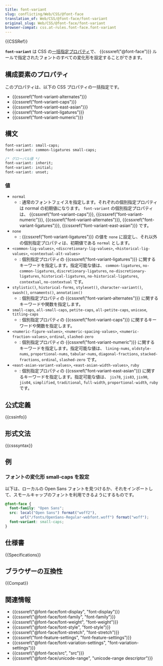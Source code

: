 ```yaml
---
title: font-variant
slug: conflicting/Web/CSS/@font-face
translation_of: Web/CSS/@font-face/font-variant
original_slug: Web/CSS/@font-face/font-variant
browser-compat: css.at-rules.font-face.font-variant
---
```

{{CSSRef}}

**`font-variant`** は CSS の[一括指定プロパティ](/ja/docs/Web/CSS/Shorthand_properties)で、 {{cssxref("@font-face")}} ルールで指定されたフォントのすべての変化形を設定することができます。

## 構成要素のプロパティ

このプロパティは、以下の CSS プロパティの一括指定です。

- {{cssxref("font-variant-alternates")}}
- {{cssxref("font-variant-caps")}}
- {{cssxref("font-variant-east-asian")}}
- {{cssxref("font-variant-ligatures")}}
- {{cssxref("font-variant-numeric")}}

## 構文

```css
font-variant: small-caps;
font-variant: common-ligatures small-caps;

/* グローバル値 */
font-variant: inherit;
font-variant: initial;
font-variant: unset;
```

### 値

- `normal`
  - : 通常のフォントフェイスを指定します。それぞれの個別指定プロパティは normal の初期値になります。 `font-variant` の個別指定プロパティは、 {{cssxref("font-variant-caps")}}, {{cssxref("font-variant-numeric")}}, {{cssxref("font-variant-alternates")}}, {{cssxref("font-variant-ligatures")}}, {{cssxref("font-variant-east-asian")}} です。
- `none`
  - : {{cssxref("font-variant-ligatures")}} の値を `none` に設定し、それ以外の個別指定プロパティは、初期値である `normal` とします。
- `<common-lig-values>`, `<discretionary-lig-values>`, `<historical-lig-values>`, `<contextual-alt-values>`
  - : 個別指定プロパティの {{cssxref("font-variant-ligatures")}} に関するキーワードを指定します。指定可能な値は、 `common-ligatures`, `no-common-ligatures`, `discretionary-ligatures`, `no-discretionary-ligatures`, `historical-ligatures`, `no-historical-ligatures`, `contextual`, `no-contextual` です。
- `stylistic()`, `historical-forms`, `styleset()`, `character-variant()`, `swash()`, `ornaments()`, `annotation()`
  - : 個別指定プロパティの {{cssxref("font-variant-alternates")}} に関するキーワードや関数を指定します。
- `small-caps`, `all-small-caps`, `petite-caps`, `all-petite-caps`, `unicase`, `titling-caps`
  - : 個別指定プロパティの {{cssxref("font-variant-caps")}} に関するキーワードや関数を指定します。
- `<numeric-figure-values>`, `<numeric-spacing-values>`, `<numeric-fraction-values>`, `ordinal`, `slashed-zero`
  - : 個別指定プロパティの {{cssxref("font-variant-numeric")}} に関するキーワードを指定します。指定可能な値は、 `lining-nums`, `oldstyle-nums`, `proportional-nums`, `tabular-nums`, `diagonal-fractions`, `stacked-fractions`, `ordinal`, `slashed-zero` です。
- `<east-asian-variant-values>`, `<east-asian-width-values>`, `ruby`
  - : 個別指定プロパティの {{cssxref("font-variant-east-asian")}} に関するキーワードを指定します。指定可能な値は、 `jis78`, `jis83`, `jis90`, `jis04`, `simplified`, `traditional`, `full-width`, `proportional-width`, `ruby` です。

## 公式定義

{{cssinfo}}

## 形式文法

{{csssyntax}}

## 例

### フォントの変化形 small-caps を設定

以下は、ローカルの Open Sans フォントを見つけるか、それをインポートして、スモールキャップのフォントを利用できるようにするものです。

```css
@font-face {
  font-family: "Open Sans";
  src: local("Open Sans") format("woff2"),
       url("/fonts/OpenSans-Regular-webfont.woff") format("woff");
  font-variant: small-caps;
}
```

## 仕様書

{{Specifications}}

## ブラウザーの互換性

{{Compat}}

## 関連情報

- {{cssxref("@font-face/font-display", "font-display")}}
- {{cssxref("@font-face/font-family", "font-family")}}
- {{cssxref("@font-face/font-weight", "font-weight")}}
- {{cssxref("@font-face/font-style", "font-style")}}
- {{cssxref("@font-face/font-stretch", "font-stretch")}}
- {{cssxref("font-feature-settings", "font-feature-settings")}}
- {{cssxref("@font-face/font-variation-settings", "font-variation-settings")}}
- {{cssxref("@font-face/src", "src")}}
- {{cssxref("@font-face/unicode-range", "unicode-range descriptor")}}

